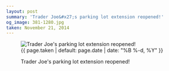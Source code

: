 ```yaml
---
layout: post
summary: 'Trader Joe&#x27;s parking lot extension reopened!'
og_image: 381-1280.jpg
taken: November 21, 2014
---
```


<figure class="post">
<img alt="Trader Joe's parking lot extension reopened!" sizes="(min-width: 700px) 50vw, calc(100vw - 2rem)" src="{{ site.assets_url }}/381-640.jpg" srcset="{{ site.assets_url }}/381-1280.jpg 1280w, {{ site.assets_url }}/381-960.jpg 960w, {{ site.assets_url }}/381-640.jpg 640w, {{ site.assets_url }}/381-320.jpg 320w"/>
<figcaption>
<time>{{ page.taken | default: page.date | date: "%B %-d, %Y" }}</time>
<p>Trader Joe's parking lot extension reopened!</p>
</figcaption>
</figure>
